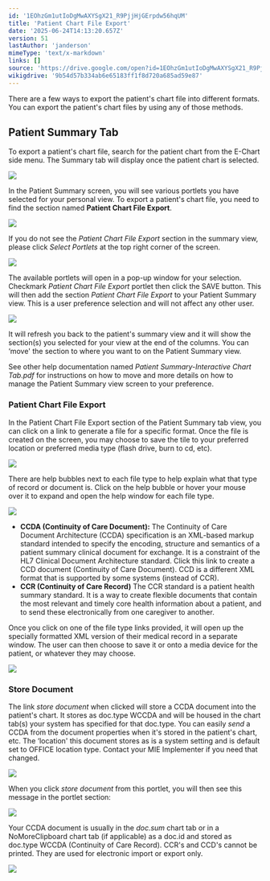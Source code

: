 ```yaml
---
id: '1EOhzGm1utIoDgMwAXYSgX21_R9PjjHjGErpdw56hqUM'
title: 'Patient Chart File Export'
date: '2025-06-24T14:13:20.657Z'
version: 51
lastAuthor: 'janderson'
mimeType: 'text/x-markdown'
links: []
source: 'https://drive.google.com/open?id=1EOhzGm1utIoDgMwAXYSgX21_R9PjjHjGErpdw56hqUM'
wikigdrive: '9b54d57b334ab6e65183ff1f8d720a685ad59e87'
---
```

There are a few ways to export the patient's chart file into different formats. You can export the patient's chart files by using any of those methods.

## Patient Summary Tab

To export a patient's chart file, search for the patient chart from the E-Chart side menu. The Summary tab will display once the patient chart is selected.

![](../patient-chart-file-export.assets/ef2efb593321139d0dbe7318f87bc86e.png)

In the Patient Summary screen, you will see various portlets you have selected for your personal view. To export a patient's chart file, you need to find the section named **Patient Chart File Export**.

![](../patient-chart-file-export.assets/37a9bbc77b4c2838c6d7ae8195c2d5af.png)

If you do not see the *Patient Chart File Export* section in the summary view, please click *Select Portlets* at the top right corner of the screen.

![](../patient-chart-file-export.assets/9466e834c4b7971a1cf939dacb7aec6d.png)

The available portlets will open in a pop-up window for your selection. Checkmark *Patient Chart File Export* portlet then click the SAVE button. This will then add the section *Patient Chart File Export* to your Patient Summary view. This is a user preference selection and will not affect any other user.

![](../patient-chart-file-export.assets/21165481c7003413d848a204d61b1bd3.png)

It will refresh you back to the patient's summary view and it will show the section(s) you selected for your view at the end of the columns. You can ‘move' the section to where you want to on the Patient Summary view.

See other help documentation named *Patient Summary-Interactive Chart Tab.pdf* for instructions on how to move and more details on how to manage the Patient Summary view screen to your preference.

### Patient Chart File Export

In the Patient Chart File Export section of the Patient Summary tab view, you can click on a link to generate a file for a specific format. Once the file is created on the screen, you may choose to save the tile to your preferred location or preferred media type (flash drive, burn to cd, etc).

![](../patient-chart-file-export.assets/7d72430a1ffd779cb711f95923dc618a.png)

There are help bubbles next to each file type to help explain what that type of record or document is. Click on the help bubble or hover your mouse over it to expand and open the help window for each file type.

![](../patient-chart-file-export.assets/094e8b25b16e25620a8a4925d0ab8c4c.png)

* <strong>CCDA (Continuity of Care Document):</strong> The Continuity of Care Document Architecture (CCDA) specification is an XML-based markup standard intended to specify the encoding, structure and semantics of a patient summary clinical document for exchange. It is a constraint of the HL7 Clinical Document Architecture standard. Click this link to create a CCD document (Continuity of Care Document). CCD is a different XML format that is supported by some systems (instead of CCR).
* <strong>CCR (Continuity of Care Record)</strong> The CCR standard is a patient health summary standard. It is a way to create flexible documents that contain the most relevant and timely core health information about a patient, and to send these electronically from one caregiver to another.

Once you click on one of the file type links provided, it will open up the specially formatted XML version of their medical record in a separate window. The user can then choose to save it or onto a media device for the patient, or whatever they may choose.

![](../patient-chart-file-export.assets/bfe5596e2412e02f8f4bdede6bfd4636.png)

### Store Document

The link *store document* when clicked will store a CCDA document into the patient's chart. It stores as doc.type WCCDA and will be housed in the chart tab(s) your system has specified for that doc.type. You can easily *send* a CCDA from the document properties when it's stored in the patient's chart, etc. The ‘location' this document stores as is a system setting and is default set to OFFICE location type. Contact your MIE Implementer if you need that changed.

![](../patient-chart-file-export.assets/4d98e3d4644a3c144f6d92280adf75ba.png)

When you click *store document* from this portlet, you will then see this message in the portlet section:

![](../patient-chart-file-export.assets/e53700db1c90a5d1789b65832a0d71c4.png)

Your CCDA document is usually in the *doc.sum* chart tab or in a NoMoreClipboard chart tab (if applicable) as a doc.id and stored as doc.type WCCDA (Continuity of Care Record). CCR's and CCD's cannot be printed. They are used for electronic import or export only.

![](../patient-chart-file-export.assets/42bd987c99222a9fcedfde85988c1d6b.png)
